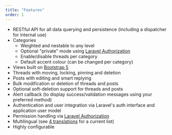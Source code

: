 ```yaml
---
title: "Features"
order: 1
---
```


* RESTful API for all data querying and persistence (including a dispatcher for internal use)
* Categories
  * Weighted and nestable to any level
  * Optional "private" mode using [Laravel Authorization](https://laravel.com/docs/5.1/authorization)
  * Enable/disable threads per category
  * Default accent colour (can be changed per category)
* Views built on [Bootstrap 5](http://getbootstrap.com/)
* Threads with moving, locking, pinning and deletion
* Posts with editing and smart replying
* Bulk modification or deletion of threads and posts
* Optional soft-deletion support for threads and posts
* Alert callback (to display success/validation messages using your preferred method)
* Authentication and user integration via Laravel's auth interface and application user model
* Permission handling via [Laravel Authorization](https://laravel.com/docs/5.1/authorization)
* Multilingual (see [4 translations](https://github.com/Riari/laravel-forum/tree/4.0/translations) for a current list)
* Highly configurable
